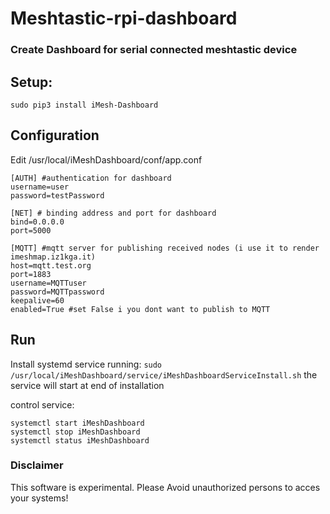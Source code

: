 # Meshtastic-rpi-dashboard
### Create Dashboard for serial connected meshtastic device

## Setup:
`sudo pip3 install iMesh-Dashboard`

## Configuration

Edit /usr/local/iMeshDashboard/conf/app.conf

```
[AUTH] #authentication for dashboard
username=user
password=testPassword

[NET] # binding address and port for dashboard
bind=0.0.0.0
port=5000

[MQTT] #mqtt server for publishing received nodes (i use it to render imeshmap.iz1kga.it)
host=mqtt.test.org
port=1883
username=MQTTuser
password=MQTTpassword
keepalive=60
enabled=True #set False i you dont want to publish to MQTT
```

## Run
Install systemd service running: 
```sudo /usr/local/iMeshDashboard/service/iMeshDashboardServiceInstall.sh```
the service will start at end of installation

control service:
```
systemctl start iMeshDashboard
systemctl stop iMeshDashboard
systemctl status iMeshDashboard
```

### Disclaimer

This software is experimental. Please Avoid unauthorized persons to acces your systems!
